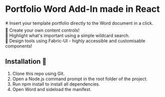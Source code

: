 # Portfolio Word Add-In made in React

🖲️ Insert your template portfolio directly to the Word document in a click. <br />
🎯 Create your own content controls! <br />
🔦 Highlight what's important using a simple wildcard search. <br />
🧰 Design tools using Fabric-UI - highly accessible and customisable components!

## Installation 🔧
1. Clone this repo using Git.
2. Open a Node.js command prompt in the root folder of the project.
3. Run npm install to install all dependencies.
5. Open Word and sideload the manifest.
